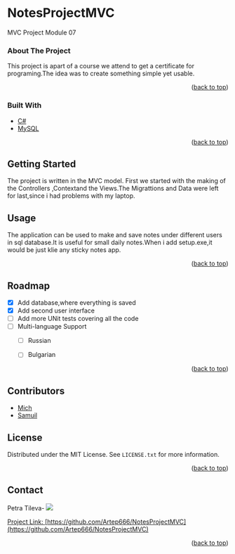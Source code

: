 # NotesProjectMVC
MVC Project Module 07




### About The Project
 


This project is apart of a course we attend to get a certificate for programing.The idea was to create something simple yet usable.

<p align="right">(<a href="#top">back to top</a>)</p>



### Built With



* [C#](https://visualstudio.microsoft.com/)
* [MySQL](https://www.mysql.com/)


<p align="right">(<a href="#top">back to top</a>)</p>



<!-- GETTING STARTED -->
## Getting Started
The project is written in the MVC model.
First we started with the making of the Controllers ,Contextand the Views.The Migrattions and Data were left for last,since i had problems with my laptop.


<!-- USAGE EXAMPLES -->
## Usage

The application can be used to make and save notes under different users in sql database.It is useful  for small daily notes.When i add setup.exe,it would be just klie any sticky notes app.


<p align="right">(<a href="#top">back to top</a>)</p>



<!-- ROADMAP -->
## Roadmap

- [x] Add database,where everything is saved
- [x] Add second user interface
- [ ] Add more UNit tests covering all the code
- [ ] Multi-language Support
    - [ ] Russian
    - [ ] Bulgarian


<p align="right">(<a href="#top">back to top</a>)</p>



<!-- CONTRIBUTING -->
## Contributors


* [Mich](https://github.com/SylphMich)
* [Samuil](https://github.com/Samsuno1)


<!-- LICENSE -->
## License

Distributed under the MIT License. See `LICENSE.txt` for more information.

<p align="right">(<a href="#top">back to top</a>)</p>



<!-- CONTACT -->
## Contact
Petra Tileva-<!-- <img src="https://img.shields.io/badge/-ritik-purple?style=flat-square&logo=instagram&logoColor=white&link=https://www.instagram.com/pinkdogg307/"/> -->
<a href="mailto: artepnikolaeva75@gmail.com">
 <img src="https://img.shields.io/badge/-Artep666-c14438?style=flat-square&logo=Gmail&logoColor=white&link=mailto:artepnikolaeva75@gmail.com"/>


Project Link: [https://github.com/Artep666/NotesProjectMVC](https://github.com/Artep666/NotesProjectMVC)

<p align="right">(<a href="#top">back to top</a>)</p>


